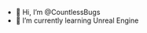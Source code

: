 - 👋 Hi, I’m @CountlessBugs
- 🌱 I’m currently learning Unreal Engine

<!---
CountlessBugs/CountlessBugs is a ✨ special ✨ repository because its `README.md` (this file) appears on your GitHub profile.
You can click the Preview link to take a look at your changes.
--->
